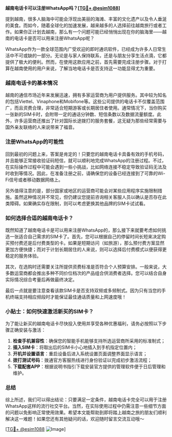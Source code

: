 **越南电话卡可以注册WhatsApp吗？[[TG💪+ @esim1088](https://t.me/s/esim1088)]**

提到越南，很多人脑海中可能会浮现出美丽的海滩、丰富的文化遗产以及令人垂涎的美食。而如今，随着全球化的加速发展，越来越多的人选择前往越南旅行或者工作。如果你正计划去越南，那么有一个问题可能已经悄悄出现在你的脑海里——越南的电话卡是否可以用来注册WhatsApp呢？

WhatsApp作为一款全球范围内广受欢迎的即时通讯软件，已经成为许多人日常生活中不可或缺的一部分。无论是与家人保持联系，还是与朋友分享生活点滴，它都提供了极大的便利。然而，在使用这款应用之前，首先需要完成注册步骤。对于打算在越南使用的用户来说，了解当地电话卡是否支持这一功能显得尤为重要。

### 越南电话卡的基本情况

越南的通信市场近年来发展迅速，拥有多家运营商为用户提供服务。其中较为知名的包括Viettel、Vinaphone和Mobifone等。这些公司提供的电话卡不仅覆盖范围广，而且资费合理，非常适合短期游客或长期居住者使用。通常情况下，当你购买一张新的SIM卡时，会附带一定的通话分钟数、短信条数以及数据流量额度。此外，许多运营商还推出了针对国际长途拨打的服务套餐，这无疑为那些经常需要与国外亲友联络的人来说带来了福音。

### 注册WhatsApp的可能性

回到最初的问题上来，答案是肯定的！只要您的越南电话卡具备有效的手机号码，并且能够正常接收验证码短信，就可以顺利地完成WhatsApp的注册过程。不过，在实际操作过程中可能会遇到一些小挑战，比如网络连接不稳定导致验证码无法及时收到等情况。因此，在准备注册之前，请确保您的设备已经连接到了可靠的Wi-Fi信号或者移动数据网络上。

另外值得注意的是，部分国家或地区的运营商可能会对某些应用程序实施限制措施。虽然这种情况并不常见，但仍建议您提前咨询相关客服人员以确认是否存在此类障碍。如果确实存在限制，则可以考虑更换其他品牌的SIM卡试试看。

### 如何选择合适的越南电话卡？

既然知道了越南电话卡是可以用来注册WhatsApp的，那么接下来就要考虑如何挑选一张适合自己需求的SIM卡了。首先，您可以根据自己的停留时间长短来决定购买预付费还是后付费类型的卡。如果是短期访问（如旅游），那么预付费方案显然更加方便快捷；而对于计划长期居住的人来说，则可以选择后付费模式以便获得更稳定的服务体验。

其次，在选购时还需要关注所提供资费标准是否符合个人预算安排。一般来说，大多数运营商都会推出多种不同价位档次的产品组合供消费者选择。您可以结合自身实际情况综合考量后再做最终决定。

最后一点就是要注意查看该款SIM卡是否支持双频或多频制式。因为只有当您的手机终端支持相应频段时才能保证最佳通话质量和上网速度哦！

### 小贴士：如何快速激活新买的SIM卡？

为了能让新买的越南电话卡尽快投入使用并享受各种优惠福利，请务必按照以下步骤正确安装与激活：

1. **检查手机兼容性**：确保您的智能手机能够支持所选运营商所采用的标准制式；
2. **插入SIM卡**：将取出后的SIM卡小心地插入到手机指定位置内；
3. **开机并设置语言**：重启设备后进入系统设置页面调整界面显示语言；
4. **拨打测试号码**：拨通官方客服热线进行身份验证以完成初步激活流程；
5. **下载配套APP**：根据说明书指引下载安装官方提供的管理软件便于日后管理和维护。

### 总结

综上所述，我们可以得出结论：只要满足一定条件，越南电话卡完全可以用于注册WhatsApp这样的流行社交平台。当然，在实际使用过程中仍需注意一些细节方面的问题以免影响正常使用效果。希望本文能帮助到即将踏上越南之旅的朋友们顺利解决这一难题！如果您还有其他疑问的话，欢迎随时留言交流互动哦～

[[TG💪+ @esim1088](https://t.me/s/esim1088) ![Image](https://i.postimg.cc/4NQfJmqS/Snipaste-2025-05-13-00-14-12.png)]